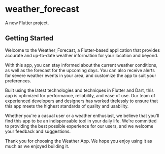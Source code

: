 # weather_forecast

A new Flutter project.

## Getting Started

Welcome to the Weather_Forecast, a Flutter-based application that provides accurate and up-to-date weather information for your location and beyond.

With this app, you can stay informed about the current weather conditions, as well as the forecast for the upcoming days. You can also receive alerts for severe weather events in your area, and customize the app to suit your preferences.

Built using the latest technologies and techniques in Flutter and Dart, this app is optimized for performance, reliability, and ease of use. Our team of experienced developers and designers has worked tirelessly to ensure that this app meets the highest standards of quality and usability.

Whether you're a casual user or a weather enthusiast, we believe that you'll find this app to be an indispensable tool in your daily life. We're committed to providing the best possible experience for our users, and we welcome your feedback and suggestions.

Thank you for choosing the Weather App. We hope you enjoy using it as much as we enjoyed building it.
